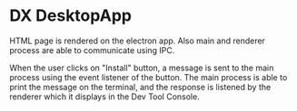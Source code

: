# DX DesktopApp

HTML page is rendered on the electron app. Also main and renderer process are able to communicate using IPC.

When the user clicks on "Install" button, a message is sent to the main process using the event listener of the button. The main process is able to print the message on the terminal, and the response is listened by the renderer which it displays in the Dev Tool Console.
